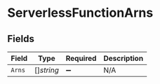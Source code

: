 # ServerlessFunctionArns


## Fields

| Field              | Type               | Required           | Description        |
| ------------------ | ------------------ | ------------------ | ------------------ |
| `Arns`             | []*string*         | :heavy_minus_sign: | N/A                |